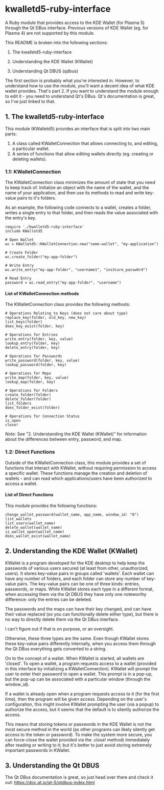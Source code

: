 # kwalletd5-ruby-interface

A Ruby module that provides access to the KDE Wallet (for Plasma 5) through the
Qt DBus interface. Previous versions of KDE Wallet (eg. for Plasma 4) are not
supported by this module.

This README is broken into the following sections:

1. The kwalletd5-ruby-interface

2. Understanding the KDE Wallet (KWallet)

3. Understanding Qt DBUS (qdbus)

The first section is probably what you're interested in. However, to understand
how to use the module, you'll want a decent idea of what KDE wallet provides.
That's part 2. If you want to understand the module enough to edit it - you need
to understand Qt's DBus. Qt's documentation is great, so I've just
linked to that.

## 1. The kwalletd5-ruby-interface

This module (KWalletd5) provides an interface that is split into two main parts:

1.  A class called KWalletConnection that allows connecting to, and editing, a
particular wallet.
2.  A series of functions that allow editing wallets directly (eg. creating or
deleting wallets).

### 1.1: KWalletConnection

The KWalletConnection class minimizes the amount of state that you need to keep
track of. Initialize an object with the name of the wallet, and the name of your
application, and then use its methods to read and write key-value pairs to it's
folders.

As an example, the following code connects to a wallet, creates a folder, writes
a single entry to that folder, and then reads the value associated with the entry's
key.

    require './kwalletd5-ruby-interface'
    include KWalletd5

    # Open Wallet
    wc = KWalletd5::KWalletConnection.new("some-wallet", "my-application")

    # Create Folder
    wc.create_folder("my-app-folder")

    # Write Entry
    wc.write_entry("my-app-folder", "username1", "ins3cure_passw0rd")

    # Read Entry
    password = wc.read_entry("my-app-folder", "username")

#### List of KWalletConnection methods

The KWalletConnection class provides the following methods:

    # Operations Relating to Keys (does not care about type)
    replace_key(folder, old_key, new_key)
    list_keys(folder)
    does_key_exist(folder, key)

    # Operations for Entries
    write_entry(folder, key, value)
    lookup_entry(folder, key)
    delete_entry(folder, key)

    # Operations for Passwords
    write_password(folder, key, value)
    lookup_password(folder, key)

    # Operations for Maps
    write_map(folder, key, value)
    lookup_map(folder, key)

    # Operations for Folders
    create_folder(folder)
    delete_folder(folder)
    list_folders
    does_folder_exist(folder)

    # Operations for Connection Status
    is_open
    close!

_Note:_ See "2. Understanding the KDE Wallet (KWallet)" for information about the
differences between entry, password, and map.

### 1.2: Direct Functions

Outside of the KWalletConnection class, this module provides a set of functions
that interact with KWallet, without requiring permission to access a specific
wallet. These functions manage the creation and deletion of wallets - and can
read which applications/users have been authorized to access a wallet.

#### List of Direct Functions

This module provides the following functions:

    change_wallet_password(wallet_name, app_name, window_id: "0")
    list_wallets
    list_users(wallet_name)
    delete_wallet(wallet_name)
    is_wallet_open(wallet_name)
    does_wallet_exist(wallet_name)

## 2. Understanding the KDE Wallet (KWallet)

KWallet is a program developed for the KDE desktop to help keep the passwords of
various users secured (at least from other, unauthorized, users). It stores
key-value pairs in groups called 'wallets'. Each wallet can have any number of
folders, and each folder can store any number of key-value pairs. The key-value
pairs can be one of three kinds: entries, passwords, or maps. While KWallet stores
each type in a different format, when accessing them via the Qt DBUS they have
only one noteworthy difference: only the entries can be deleted.

The passwords and the maps can have their key changed, and can have their value
replaced (so you can functionally delete either type), but there is no way to
directly delete them via the Qt DBus interface.

I can't figure out if that is on purpose, or an oversight.

Otherwise, these three types are the same. Even though KWallet stores these key-value
pairs differently internally, when you access them through the Qt DBus everything
gets converted to a string.

On to the concept of a wallet. When KWallet is started, all wallets are 'closed'.
To open a wallet, a program requests access to a wallet (provided in this interface
by initializing a KWalletConnection). KWallet will prompt the user to enter their
password to open a wallet. This prompt is in a pop-up, but the pop-up can be associated
with a particular window (through the window_id).

If a wallet is already open when a program requests access to it (for the first
time), then the program will be given access. Depending on the user's configuration,
this might involve KWallet prompting the user (via a popup) to authorize the access,
but it seems that the default is to silently authorize the access.

This means that storing tokens or passwords in the KDE Wallet is not the most
secure method in the world (as other programs can likely silently get access to
the token or password). To make the system more secure, you can force-close
the wallet provided via the .close! method) immediately after reading or writing
 to it; but it's better to just avoid storing extremely important passwords in
 KWallet.

## 3. Understanding the Qt DBUS

The Qt DBus documentation is great, so just head over there and check it out:
https://doc.qt.io/qt-5/qtdbus-index.html
